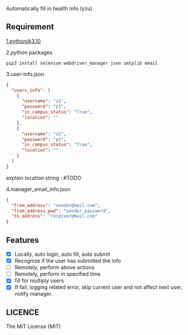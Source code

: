 Automatically fill in health info (yzu)

## Requirement

1.python@3.10

2.python packages

```shell
pip3 install selenium webdriver_manager json smtplib email
```

3.user-info.json

```json
{
  "users_info": [
    {
      "username": "u1",
      "password": "p1",
      "in_campus_status": "True",
      "location": ""
    },
    {
      "username": "u2",
      "password": "p2",
      "in_campus_status": "True",
      "location": ""
    }
  ]
}
```

explain location string : #TODO

4.manager_email_info.json

```json
{
  "from_address": "sender@mail.com",
  "from_address_pwd": "sender_password",
  "to_address": "receiver@mail.com"
}
```

## Features

- [x] Locally, auto login, auto fill, auto submit
- [x] Recognize if the user has submitted the info
- [ ] Remotely, perform above actions
- [ ] Remotely,  perform in specified time
- [x] fill for multiply users
- [x] If fail, logging related error, skip current user and not affect next user, notify manager.

## LICENCE

The MIT License (MIT)
